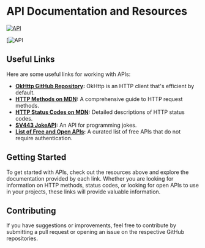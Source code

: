 # API Documentation and Resources

[![API](https://github.com/3mohamed-abdelfattah/API/assets/142848460/47bca5ac-25c9-4b26-b8cd-f371b5180261)](https://github.com/square/okhttp)

[![API](https://github.com/3mohamed-abdelfattah/API/assets/142848460/d30a854a-a8f5-4bd5-ac06-936884c96362)


## Useful Links

Here are some useful links for working with APIs:

- **[OkHttp GitHub Repository](https://github.com/square/okhttp):** OkHttp is an HTTP client that's efficient by default.
- **[HTTP Methods on MDN](https://developer.mozilla.org/en-US/docs/Web/HTTP/Methods):** A comprehensive guide to HTTP request methods.
- **[HTTP Status Codes on MDN](https://developer.mozilla.org/en-US/docs/Web/HTTP/Status):** Detailed descriptions of HTTP status codes.
- **[SV443 JokeAPI](https://sv443.net/jokeapi/v2/):** An API for programming jokes.
- **[List of Free and Open APIs](https://mixedanalytics.com/blog/list-actually-free-open-no-auth-needed-apis/):** A curated list of free APIs that do not require authentication.

## Getting Started

To get started with APIs, check out the resources above and explore the documentation provided by each link. Whether you are looking for information on HTTP methods, status codes, or looking for open APIs to use in your projects, these links will provide valuable information.

## Contributing

If you have suggestions or improvements, feel free to contribute by submitting a pull request or opening an issue on the respective GitHub repositories.
